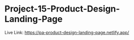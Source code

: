 # Project-15-Product-Design-Landing-Page
Live Link: https://pa-product-design-landing-page.netlify.app/
